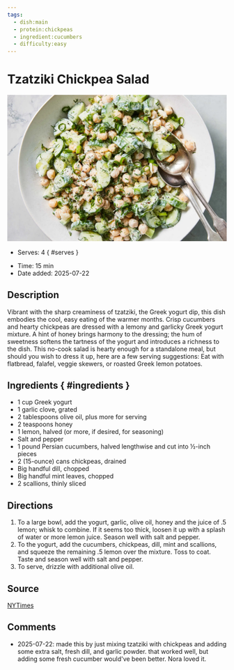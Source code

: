 ```yaml
---
tags:
  - dish:main
  - protein:chickpeas
  - ingredient:cucumbers
  - difficulty:easy
---
```

<!-- Tags can have colon, but no space around it -->

# Tzatziki Chickpea Salad

![Recipe picture](../images/hm-tzatziki-and-chickpea-saladrex-jwqc-threeByTwoMediumAt2X.webp)

<!-- Serves has to be a single number, no dashes, but text is allowed after the
number (e.g., 24 cookies) -->
- Serves: 4
{ #serves }
<!-- Time is not parsed, so anything can be input here, and additional
values can be added (e.g., "active time", "cooking time", etc) -->
- Time: 15 min
- Date added: 2025-07-22

## Description
Vibrant with the sharp creaminess of tzatziki, the Greek yogurt dip, this dish embodies the cool, easy eating of the warmer months. Crisp cucumbers and hearty chickpeas are dressed with a lemony and garlicky Greek yogurt mixture. A hint of honey brings harmony to the dressing; the hum of sweetness softens the tartness of the yogurt and introduces a richness to the dish. This no-cook salad is hearty enough for a standalone meal, but should you wish to dress it up, here are a few serving suggestions: Eat with flatbread, falafel, veggie skewers, or roasted Greek lemon potatoes.
## Ingredients { #ingredients }

<!-- Decimals are allowed, fractions are not. For ranges, use only a single dash
and no spaces between the numbers. -->
- 1 cup Greek yogurt
- 1 garlic clove, grated
- 2 tablespoons olive oil, plus more for serving
- 2 teaspoons honey
- 1 lemon, halved (or more, if desired, for seasoning)
- Salt and pepper
- 1 pound Persian cucumbers, halved lengthwise and cut into ½-inch pieces
- 2 (15-ounce) cans chickpeas, drained
- Big handful dill, chopped
- Big handful mint leaves, chopped
- 2 scallions, thinly sliced
## Directions

<!-- If you have a direction that refers to a number of some ingredient, wrap
the number in asterisks and add `{.ingredient-num}` afterwards. For example,
write `Add 2 Tbsp oil to pan` as `Add *2*{.ingredient-num} to pan`. This allows
us to properly change the number when changing the serves value. -->
1. To a large bowl, add the yogurt, garlic, olive oil, honey and the juice of .5 lemon; whisk to combine. If it seems too thick, loosen it up with a splash of water or more lemon juice. Season well with salt and pepper.
2. To the yogurt, add the cucumbers, chickpeas, dill, mint and scallions, and squeeze the remaining .5 lemon over the mixture. Toss to coat. Taste and season well with salt and pepper.
3. To serve, drizzle with additional olive oil.

## Source

[NYTimes](https://cooking.nytimes.com/recipes/1025698-tzatziki-chickpea-salad)

## Comments

- 2025-07-22: made this by just mixing tzatziki with chickpeas and adding some extra salt, fresh dill, and garlic powder. that worked well, but adding some fresh cucumber would've been better. Nora loved it.

